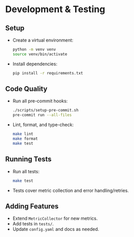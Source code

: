 # Development & Testing

## Setup
- Create a virtual environment:
  ```bash
  python -m venv venv
  source venv/bin/activate
  ```
- Install dependencies:
  ```bash
  pip install -r requirements.txt
  ```

## Code Quality
- Run all pre-commit hooks:
  ```bash
  ./scripts/setup-pre-commit.sh
  pre-commit run --all-files
  ```
- Lint, format, and type-check:
  ```bash
  make lint
  make format
  make test
  ```

## Running Tests
- Run all tests:
  ```bash
  make test
  ```
- Tests cover metric collection and error handling/retries.

## Adding Features
- Extend `MetricCollector` for new metrics.
- Add tests in `tests/`.
- Update `config.yaml` and docs as needed.
